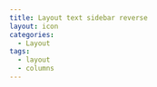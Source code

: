```yaml
---
title: Layout text sidebar reverse
layout: icon
categories:
  - Layout
tags:
  - layout
  - columns
---
```

